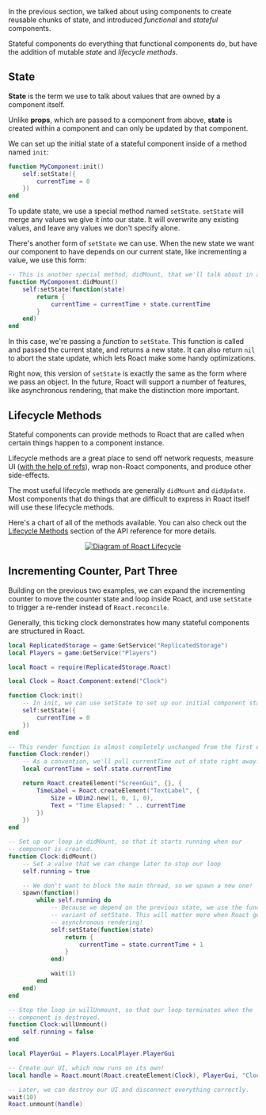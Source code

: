In the previous section, we talked about using components to create reusable chunks of state, and introduced *functional* and *stateful* components.

Stateful components do everything that functional components do, but have the addition of mutable *state* and *lifecycle methods*.

## State
**State** is the term we use to talk about values that are owned by a component itself.

Unlike **props**, which are passed to a component from above, **state** is created within a component and can only be updated by that component.

We can set up the initial state of a stateful component inside of a method named `init`:

```lua
function MyComponent:init()
	self:setState({
		currentTime = 0
	})
end
```

To update state, we use a special method named `setState`. `setState` will merge any values we give it into our state. It will overwrite any existing values, and leave any values we don't specify alone.

There's another form of `setState` we can use. When the new state we want our component to have depends on our current state, like incrementing a value, we use this form:

```lua
-- This is another special method, didMount, that we'll talk about in a moment.
function MyComponent:didMount()
	self:setState(function(state)
		return {
			currentTime = currentTime + state.currentTime
		}
	end)
end
```

In this case, we're passing a _function_ to `setState`. This function is called and passed the current state, and returns a new state. It can also return `nil` to abort the state update, which lets Roact make some handy optimizations.

Right now, this version of `setState` is exactly the same as the form where we pass an object. In the future, Roact will support a number of features, like asynchronous rendering, that make the distinction more important.

## Lifecycle Methods
Stateful components can provide methods to Roact that are called when certain things happen to a component instance.

Lifecycle methods are a great place to send off network requests, measure UI ([with the help of refs](/advanced/refs)), wrap non-Roact components, and produce other side-effects.

The most useful lifecycle methods are generally `didMount` and `didUpdate`. Most components that do things that are difficult to express in Roact itself will use these lifecycle methods.

Here's a chart of all of the methods available. You can also check out the [Lifecycle Methods](../api-reference/#lifecycle-methods) section of the API reference for more details.

<div align="center">
	<a href="../../images/lifecycle.svg">
		<img src="../../images/lifecycle.svg" alt="Diagram of Roact Lifecycle" />
	</a>
</div>

## Incrementing Counter, Part Three
Building on the previous two examples, we can expand the incrementing counter to move the counter state and loop inside Roact, and use `setState` to trigger a re-render instead of `Roact.reconcile`.

Generally, this ticking clock demonstrates how many stateful components are structured in Roact.

```lua
local ReplicatedStorage = game:GetService("ReplicatedStorage")
local Players = game:GetService("Players")

local Roact = require(ReplicatedStorage.Roact)

local Clock = Roact.Component:extend("Clock")

function Clock:init()
	-- In init, we can use setState to set up our initial component state.
	self:setState({
		currentTime = 0
	})
end

-- This render function is almost completely unchanged from the first example.
function Clock:render()
	-- As a convention, we'll pull currentTime out of state right away.
	local currentTime = self.state.currentTime

	return Roact.createElement("ScreenGui", {}, {
		TimeLabel = Roact.createElement("TextLabel", {
			Size = UDim2.new(1, 0, 1, 0),
			Text = "Time Elapsed: " .. currentTime
		})
	})
end

-- Set up our loop in didMount, so that it starts running when our
-- component is created.
function Clock:didMount()
	-- Set a value that we can change later to stop our loop
	self.running = true

	-- We don't want to block the main thread, so we spawn a new one!
	spawn(function()
		while self.running do
			-- Because we depend on the previous state, we use the function
			-- variant of setState. This will matter more when Roact gets
			-- asynchronous rendering!
			self:setState(function(state)
				return {
					currentTime = state.currentTime + 1
				}
			end)

			wait(1)
		end
	end)
end

-- Stop the loop in willUnmount, so that our loop terminates when the
-- component is destroyed.
function Clock:willUnmount()
	self.running = false
end

local PlayerGui = Players.LocalPlayer.PlayerGui

-- Create our UI, which now runs on its own!
local handle = Roact.mount(Roact.createElement(Clock), PlayerGui, "Clock UI")

-- Later, we can destroy our UI and disconnect everything correctly.
wait(10)
Roact.unmount(handle)
```